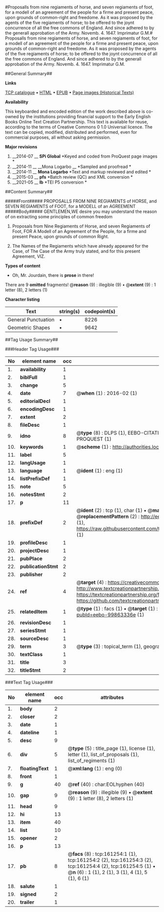 #Proposalls from nine regiaments of horse, and seven regiaments of foot, for a modell of an agreement of the people for a firme and present peace, upon grounds of common-right and freedome. As it was proposed by the agents of the five regiaments of horse; to be offered to the joynt concurrence of all the free commons of England. And since adhered to by the generall approbation of the Army. Novemb. 4. 1647. Imprimatur G.M.#
Proposalls from nine regiaments of horse, and seven regiaments of foot, for a modell of an agreement of the people for a firme and present peace, upon grounds of common-right and freedome. As it was proposed by the agents of the five regiaments of horse; to be offered to the joynt concurrence of all the free commons of England. And since adhered to by the generall approbation of the Army. Novemb. 4. 1647. Imprimatur G.M.

##General Summary##

**Links**

[TCP catalogue](http://www.ota.ox.ac.uk/tcp/)  • 
[HTML](http://tei.it.ox.ac.uk/tcp/Texts-HTML/free/A91/A91088.html)  • 
[EPUB](http://tei.it.ox.ac.uk/tcp/Texts-EPUB/free/A91/A91088.epub) • 
[Page images (Historical Texts)](https://historicaltexts.jisc.ac.uk/eebo-99863336e)

**Availability**

This keyboarded and encoded edition of the work described above is co-owned by the
    institutions providing financial support to the Early English Books Online Text Creation
    Partnership. This text is available for reuse, according to the terms of  Creative Commons 0 1.0 Universal
    licence. The text can be copied, modified, distributed and performed, even for commercial
    purposes, all without asking permission.

**Major revisions**

1. __2014-07 __ __SPi Global__ *Keyed and coded from ProQuest page images *
1. __2014-11 __ __Mona Logarbo __ *Sampled and proofread *
1. __2014-11 __ __Mona Logarbo__ *Text and markup reviewed and edited *
1. __2015-03 __ __pfs__ *Batch review (QC) and XML conversion *
1. __2021-05 __ __lb__ *TEI P5 conversion *

##Content Summary##

#####Front#####
PROPOSALLS FROM NINE REGIAMENTS of HORSE, and SEVEN REGIAMENTS of FOOT, for a MODELL of an AGREEMENT
#####Body#####
GENTLEMEN,WE desire you may understand the reason of on extracting some principles of common freedom
1. Proposals from Nine Regiaments of Horse, and seven Regiaments of Foot, FOR A Modell of an Agreement of the People, for a firme and present Peace, upon grounds of common Right.

1. The Names of the Regiaments which have already appeared for the Case, of The Case of the Army truly stated, and for this present Agreement, VIZ.

**Types of content**

  * Oh, Mr. Jourdain, there is **prose** in there!

There are 9 **omitted** fragments! 
 @__reason__ (9) : illegible (9)  •  @__extent__ (9) : 1 letter (8), 2 letters (1)

**Character listing**


|Text|string(s)|codepoint(s)|
|---|---|---|
|General Punctuation|•|8226|
|Geometric Shapes|▪|9642|

##Tag Usage Summary##

###Header Tag Usage###

|No|element name|occ|attributes|
|---|---|---|---|
|1.|__availability__|1||
|2.|__biblFull__|1||
|3.|__change__|5||
|4.|__date__|7| @__when__ (1) : 2016-02 (1)|
|5.|__editorialDecl__|1||
|6.|__encodingDesc__|1||
|7.|__extent__|2||
|8.|__fileDesc__|1||
|9.|__idno__|8| @__type__ (8) : DLPS (1), EEBO-CITATION (1), VID (1), EEBO-PROQUEST (1), STC (3), PROQUEST (1)|
|10.|__keywords__|1| @__scheme__ (1) : http://authorities.loc.gov/ (1)|
|11.|__label__|5||
|12.|__langUsage__|1||
|13.|__language__|1| @__ident__ (1) : eng (1)|
|14.|__listPrefixDef__|1||
|15.|__note__|5||
|16.|__notesStmt__|2||
|17.|__p__|11||
|18.|__prefixDef__|2| @__ident__ (2) : tcp (1), char (1)  •  @__matchPattern__ (2) : ([0-9\-]+):([0-9IVX]+) (1), (.+) (1)  •  @__replacementPattern__ (2) : http://eebo.chadwyck.com/downloadtiff?vid=$1&page=$2 (1), https://raw.githubusercontent.com/textcreationpartnership/Texts/master/tcpchars.xml#$1 (1)|
|19.|__profileDesc__|1||
|20.|__projectDesc__|1||
|21.|__pubPlace__|2||
|22.|__publicationStmt__|2||
|23.|__publisher__|2||
|24.|__ref__|4| @__target__ (4) : https://creativecommons.org/publicdomain/zero/1.0/ (1), http://www.textcreationpartnership.org/docs/. (1), https://textcreationpartnership.org/faq/#faq05 (1), https://github.com/textcreationpartnership (1)|
|25.|__relatedItem__|1| @__type__ (1) : facs (1)  •  @__target__ (1) : https://data.historicaltexts.jisc.ac.uk/view?pubId=eebo-99863336e (1)|
|26.|__revisionDesc__|1||
|27.|__seriesStmt__|1||
|28.|__sourceDesc__|1||
|29.|__term__|3| @__type__ (3) : topical_term (1), geographic_name (2)|
|30.|__textClass__|1||
|31.|__title__|3||
|32.|__titleStmt__|2||


###Text Tag Usage###

|No|element name|occ|attributes|
|---|---|---|---|
|1.|__body__|2||
|2.|__closer__|2||
|3.|__date__|1||
|4.|__dateline__|1||
|5.|__desc__|9||
|6.|__div__|5| @__type__ (5) : title_page (1), license (1), letter (1), list_of_proposals (1), list_of_regiments (1)|
|7.|__floatingText__|1| @__xml:lang__ (1) : eng (0)|
|8.|__front__|1||
|9.|__g__|40| @__ref__ (40) : char:EOLhyphen (40)|
|10.|__gap__|9| @__reason__ (9) : illegible (9)  •  @__extent__ (9) : 1 letter (8), 2 letters (1)|
|11.|__head__|9||
|12.|__hi__|13||
|13.|__item__|40||
|14.|__list__|10||
|15.|__opener__|2||
|16.|__p__|13||
|17.|__pb__|8| @__facs__ (8) : tcp:161254:1 (1), tcp:161254:2 (2), tcp:161254:3 (2), tcp:161254:4 (2), tcp:161254:5 (1)  •  @__n__ (6) : 1 (1), 2 (1), 3 (1), 4 (1), 5 (1), 6 (1)|
|18.|__salute__|1||
|19.|__signed__|2||
|20.|__trailer__|1||
